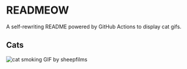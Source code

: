 # READMEOW

A self-rewriting README powered by GitHub Actions to display cat gifs.

## Cats

![cat smoking GIF by sheepfilms](https://media2.giphy.com/media/v1.Y2lkPTlhY2QwMmRhN2U5ZGN6anUxdms4eWxuYnZjaDE3cDU3OXNmdGRwcGFpYnVxenoyZyZlcD12MV9naWZzX3NlYXJjaCZjdD1n/l0ExdMHUDKteztyfe/200.gif)
